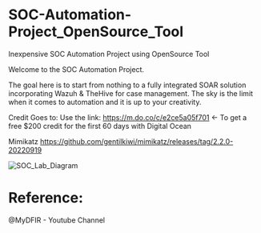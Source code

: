 # SOC-Automation-Project_OpenSource_Tool

Inexpensive SOC Automation Project using OpenSource Tool


Welcome to the SOC Automation Project.

The goal here is to start from nothing to a fully integrated SOAR solution incorporating Wazuh & TheHive for case management. The sky is the limit when it comes to automation and it is up to your creativity.

Credit Goes to:  Use the link: https://m.do.co/c/e2ce5a05f701 <- To get a free $200 credit for the first 60 days with Digital Ocean

Mimikatz https://github.com/gentilkiwi/mimikatz/releases/tag/2.2.0-20220919

![SOC_Lab_Diagram](https://github.com/khansiddique/SOC-Automation-Project_OpenSource_Tool/assets/44813868/b4d26e5a-a912-4def-bd7a-043e1f86c261)


# Reference:
@MyDFIR - Youtube Channel
